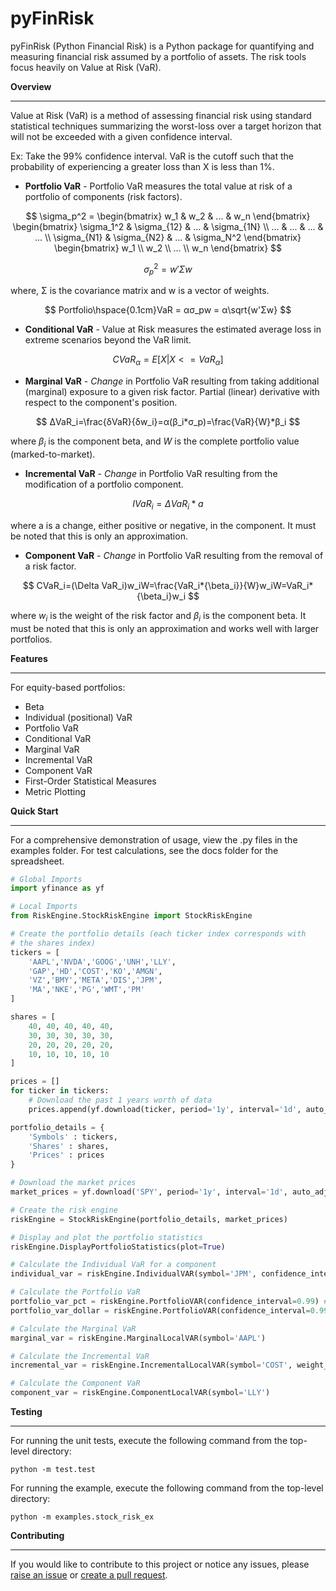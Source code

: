 # pyFinRisk

pyFinRisk (Python Financial Risk) is a Python package for quantifying and measuring financial risk assumed by a portfolio of assets. The risk tools focus heavily on Value at Risk (VaR).

**Overview**

---

Value at Risk (VaR) is a method of assessing financial risk using standard statistical techniques summarizing the worst-loss over a target horizon that will not be exceeded with a given confidence interval.

Ex: Take the 99% confidence interval. VaR is the cutoff such that the probability of experiencing a greater loss than X is less than 1%.

* **Portfolio VaR** - Portfolio VaR measures the total value at risk of a portfolio of components (risk factors).

$$
\sigma_p^2 = \begin{bmatrix} w_1 & w_2 & ... & w_n \end{bmatrix}
\begin{bmatrix} \sigma_1^2 & \sigma_{12} & ... & \sigma_{1N} \\
... & ... & ... & ... \\
\sigma_{N1} & \sigma_{N2} & ... & \sigma_N^2 \end{bmatrix}
\begin{bmatrix} w_1 \\ w_2 \\ ... \\ w_n \end{bmatrix}
$$

$$
σ_p^2 = w'Σw
$$

where, Σ is the covariance matrix and w is a vector of weights.

$$
Portfolio\hspace{0.1cm}VaR = ασ_pw = α\sqrt{w'Σw}
$$

* **Conditional VaR** - Value at Risk measures the estimated average loss in extreme scenarios beyond the VaR limit.

$$
CVaR_α=E[X|X<=VaR_α]
$$

* **Marginal VaR** - *Change* in Portfolio VaR resulting from taking additional (marginal) exposure to a given risk factor. Partial (linear) derivative with respect to the component's position.

$$
ΔVaR_i=\frac{δVaR}{δw_i}=α(β_i*σ_p)=\frac{VaR}{W}*β_i
$$

where $β_i$ is the component beta, and $W$ is the complete portfolio value (marked-to-market).

* **Incremental VaR** - *Change* in Portfolio VaR resulting from the modification of a portfolio component.

$$
IVaR_i = ΔVaR_i*a
$$

where a is a change, either positive or negative, in the component. It must be noted that this is only an approximation.

* **Component VaR** - *Change* in Portfolio VaR resulting from the removal of a risk factor.

$$
CVaR_i=(\Delta VaR_i)w_iW=\frac{VaR_i*{\beta_i}}{W}w_iW=VaR_i*{\beta_i}w_i
$$

where $w_i$ is the weight of the risk factor and $β_i$ is the component beta. It must be noted that this is only an approximation and works well with larger portfolios.

**Features**

---

For equity-based portfolios:

* Beta
* Individual (positional) VaR
* Portfolio VaR
* Conditional VaR
* Marginal VaR
* Incremental VaR
* Component VaR
* First-Order Statistical Measures
* Metric Plotting

**Quick Start**

---

For a comprehensive demonstration of usage, view the .py files in the examples folder. For test calculations, see the docs folder for the spreadsheet.

```python
# Global Imports
import yfinance as yf

# Local Imports
from RiskEngine.StockRiskEngine import StockRiskEngine

# Create the portfolio details (each ticker index corresponds with
# the shares index)
tickers = [
    'AAPL','NVDA','GOOG','UNH','LLY',
    'GAP','HD','COST','KO','AMGN',
    'VZ','BMY','META','DIS','JPM',
    'MA','NKE','PG','WMT','PM'
]

shares = [
    40, 40, 40, 40, 40,
    30, 30, 30, 30, 30,
    20, 20, 20, 20, 20,
    10, 10, 10, 10, 10
]

prices = []
for ticker in tickers:
    # Download the past 1 years worth of data
    prices.append(yf.download(ticker, period='1y', interval='1d', auto_adjust=False)['Close'][ticker].to_list())

portfolio_details = {
    'Symbols' : tickers,
    'Shares' : shares,
    'Prices' : prices
}

# Download the market prices
market_prices = yf.download('SPY', period='1y', interval='1d', auto_adjust=False)['Close'][ticker].to_list()

# Create the risk engine
riskEngine = StockRiskEngine(portfolio_details, market_prices)

# Display and plot the portfolio statistics
riskEngine.DisplayPortfolioStatistics(plot=True)

# Calculate the Individual VaR for a component
individual_var = riskEngine.IndividualVAR(symbol='JPM', confidence_interval=0.95)

# Calculate the Portfolio VaR
portfolio_var_pct = riskEngine.PortfolioVAR(confidence_interval=0.99) # Returns %
portfolio_var_dollar = riskEngine.PortfolioVAR(confidence_interval=0.99, dollar_based=True) # Returns $

# Calculate the Marginal VaR
marginal_var = riskEngine.MarginalLocalVAR(symbol='AAPL')

# Calculate the Incremental VaR
incremental_var = riskEngine.IncrementalLocalVAR(symbol='COST', weight_change=0.05)

# Calculate the Component VaR
component_var = riskEngine.ComponentLocalVAR(symbol='LLY')
```

**Testing**

---

For running the unit tests, execute the following command from the top-level directory:

`python -m test.test`

For running the example, execute the following command from the top-level directory:

`python -m examples.stock_risk_ex`

**Contributing**

---

If you would like to contribute to this project or notice any issues, please [raise an issue](https://github.com/tzabcoder/pyFinRisk/issues) or [create a pull request](https://github.com/tzabcoder/pyFinRisk/pulls).
